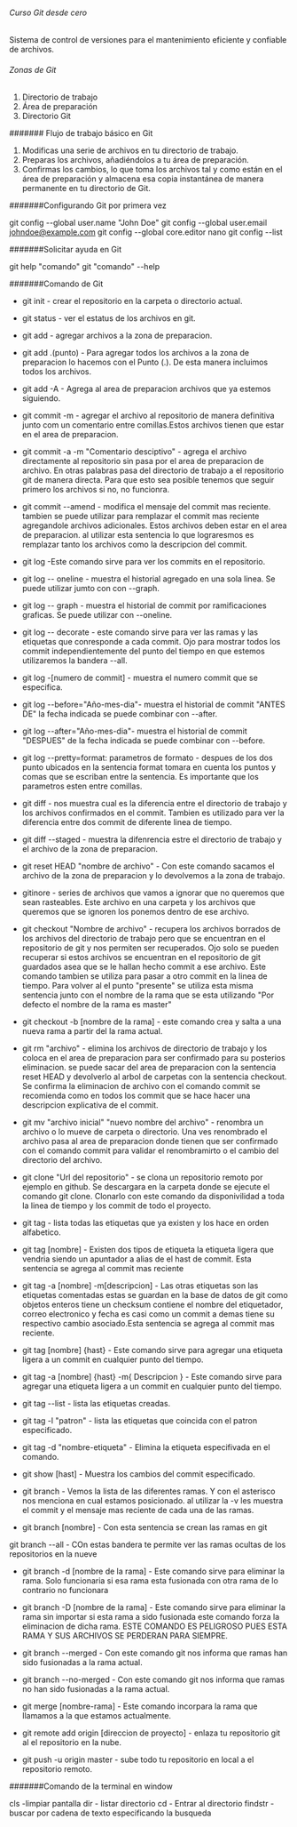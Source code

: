 ###### Curso Git desde cero
Sistema de control de versiones para el mantenimiento eficiente y confiable de archivos.

###### Zonas de Git
1. Directorio de trabajo
2. Área de preparación
3. Directorio Git

####### Flujo de trabajo básico en Git
1. Modificas una serie de archivos en tu directorio de trabajo.
2. Preparas los archivos, añadiéndolos a tu área de preparación.
3. Confirmas los cambios, lo que toma los archivos tal y como están en el área de preparación y almacena esa copia instantánea de manera permanente en tu directorio de Git.

#######Configurando Git por primera vez

git config --global user.name "John Doe"
git config --global user.email johndoe@example.com
git config --global core.editor nano
git config --list

#######Solicitar ayuda en Git

git help "comando"
git "comando" --help

#######Comando de Git 

* git init - crear el repositorio en la carpeta o directorio actual.

* git status - ver el estatus de los archivos en git.

* git add - agregar archivos a la zona de preparacion.

* git add .(punto) - Para agregar todos los archivos a la zona de preparacion lo hacemos con el Punto (.). De esta manera incluimos todos los archivos.

* git add -A - Agrega al area de preparacion archivos que ya estemos siguiendo.

* git commit -m - agregar el archivo al repositorio de manera definitiva junto com un comentario entre comillas.Estos archivos tienen que estar en el area de preparacion.

* git commit -a -m "Comentario desciptivo" - agrega el archivo directamente al repositorio sin pasa por el area de preparacion de archivo. En otras palabras pasa del directorio de trabajo a el repositorio git de manera directa. Para que esto sea posible tenemos que seguir primero los archivos si no, no funcionra.

* git commit --amend - modifica el mensaje del commit mas reciente. tambien se puede utilizar para remplazar el commit mas reciente agregandole archivos adicionales. Estos archivos deben estar en el area de preparacion. al utilizar esta sentencia lo que lograresmos es remplazar tanto los archivos como la descripcion del commit.

* git log -Este comando sirve para ver los commits en el repositorio.

* git log -- oneline - muestra el historial agregado en una sola linea. Se puede utilizar jumto con con --graph.

* git log -- graph - muestra el historial de commit por ramificaciones graficas. Se puede utilizar con --oneline.

* git log -- decorate -  este comando sirve para ver las ramas y las etiquetas que conresponde a cada commit. Ojo para mostrar todos los commit independientemente del punto del tiempo en que estemos utilizaremos la bandera --all.

* git log -[numero de commit] - muestra el numero commit que se especifica.

* git log --before="Año-mes-dia"- muestra el historial de commit "ANTES DE" la fecha indicada se puede combinar con --after.

* git log --after="Año-mes-dia"- muestra el historial de commit "DESPUES" de la fecha indicada se puede combinar con --before.

* git log --pretty=format: parametros de formato - despues de los dos punto ubicados en la sentencia format tomara en cuenta los puntos y comas que se escriban entre la sentencia. Es importante que los parametros esten entre comillas.

* git diff - nos muestra cual es la diferencia entre el directorio de trabajo y los archivos confirmados en el commit. Tambien es utilizado para ver la diferencia entre dos commit de diferente linea de tiempo.

* git diff --staged - muestra la difenrencia estre el directorio de trabajo y el archivo de la zona de preparacion.

* git reset HEAD "nombre de archivo" - Con este comando sacamos el archivo de la zona de preparacion y lo devolvemos a la zona de trabajo.

* gitinore - series de archivos que vamos a ignorar que no queremos que sean rasteables. Este archivo en una carpeta y los archivos que queremos que se  ignoren los ponemos dentro de ese archivo.

* git checkout "Nombre de archivo" - recupera los archivos borrados de los archivos del directorio de trabajo pero que se encuentran en el repositorio de git y nos permiten ser recuperados. Ojo solo se pueden recuperar si estos archivos se encuentran en el repositorio de git guardados asea que se le hallan hecho commit a ese archivo. Este comando tambien se utiliza para pasar a otro commit en la linea de tiempo. Para volver al el punto "presente" se utiliza esta misma sentencia junto con el nombre de la rama que se esta utilizando "Por defecto el nombre de la rama es master" 

* git checkout -b [nombre de la rama] - este comando crea y salta a una nueva rama a partir del la rama actual. 

* git rm "archivo" - elimina los archivos de directorio de trabajo y los coloca en el area de preparacion para ser confirmado para su posterios eliminacion. se puede sacar del area de preparacion con la sentencia reset HEAD y devolverlo al arbol de carpetas con la sentencia checkout. Se confirma la eliminacion de archivo con el comando commit se recomienda como en todos los commit que se hace hacer una descripcion explicativa de el commit.

* git mv "archivo inicial" "nuevo nombre del archivo" - renombra un archivo o lo mueve de carpeta o directorio. Una ves renombrado el archivo pasa al area de preparacion donde tienen que ser confirmado con el comando commit para validar el renombramirto o el cambio del directorio del archivo.

* git clone "Url del repositorio" - se clona un repositorio remoto por ejemplo en github. Se descargara en la carpeta donde se ejecute el comando git clone. Clonarlo con este comando da disponivilidad a toda la linea de tiempo y los commit de todo el proyecto.

* git tag - lista todas las etiquetas que ya existen y los hace en orden alfabetico.  

* git tag [nombre]  - Existen dos tipos de etiqueta la etiqueta ligera que vendria siendo un apuntador a alias de el hast de commit. Esta sentencia se agrega al commit mas reciente

* git tag -a [nombre] -m[descripcion] - Las otras etiquetas son las etiquetas comentadas estas se guardan en la base de datos de git como objetos enteros tiene un checksum contiene el nombre del etiquetador, correo electronico y fecha es casi como un commit a demas tiene su respectivo cambio asociado.Esta sentencia se agrega al commit mas reciente.

* git tag [nombre] {hast} - Este comando sirve para agregar una etiqueta ligera a un commit en cualquier punto del tiempo.

* git tag -a [nombre] {hast} -m{ Descripcion } - Este comando sirve para agregar una etiqueta ligera a un commit en cualquier punto del tiempo.

* git tag --list - lista las etiquetas creadas.

* git tag -l "patron" - lista las etiquetas que coincida con el patron especificado.

* git tag -d "nombre-etiqueta" - Elimina la etiqueta especifivada en el comando.

* git show [hast] - Muestra los cambios del commit especificado.

* git branch - Vemos la lista de las diferentes ramas. Y con el asterisco nos menciona en cual estamos posicionado. al utilizar la -v les muestra el commit y el mensaje mas reciente de cada una de las ramas. 

* git branch [nombre] - Con esta sentencia se crean las ramas en git 

git branch --all - COn estas bandera te permite ver las ramas ocultas de los repositorios en la nueve

* git branch -d [nombre de la rama] - Este comando sirve para eliminar la rama. Solo funcionaria si esa rama esta fusionada con otra rama de lo contrario no funcionara

* git branch -D [nombre de la rama] - Este comando sirve para eliminar la rama sin importar si esta rama a sido fusionada este comando forza la eliminacion de dicha rama. ESTE COMANDO ES PELIGROSO PUES ESTA RAMA Y SUS ARCHIVOS SE PERDERAN PARA SIEMPRE.

* git branch --merged - Con este comando git nos informa que ramas han sido fusionadas a la rama actual.

* git branch --no-merged - Con este comando git nos informa que ramas no han sido fusionadas a la rama actual.

* git merge [nombre-rama] - Este comando incorpara la rama que llamamos a la que estamos actualmente.

* git remote add origin [direccion de proyecto] - enlaza tu repositorio git al el repositorio en la nube.

* git push -u origin master - sube todo tu repositorio en local a el repositorio remoto.


 



#######Comando de la terminal en window

cls -limpiar pantalla 
dir - listar directorio
cd - Entrar al directorio 
findstr - buscar por cadena de texto especificando la busqueda 

